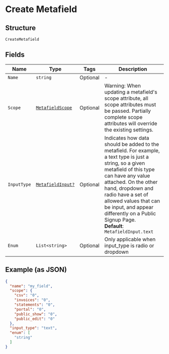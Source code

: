 
# Create Metafield

## Structure

`CreateMetafield`

## Fields

| Name | Type | Tags | Description |
|  --- | --- | --- | --- |
| `Name` | `string` | Optional | - |
| `Scope` | [`MetafieldScope`](../../doc/models/metafield-scope.md) | Optional | Warning: When updating a metafield's scope attribute, all scope attributes must be passed. Partially complete scope attributes will override the existing settings. |
| `InputType` | [`MetafieldInput?`](../../doc/models/metafield-input.md) | Optional | Indicates how data should be added to the metafield. For example, a text type is just a string, so a given metafield of this type can have any value attached. On the other hand, dropdown and radio have a set of allowed values that can be input, and appear differently on a Public Signup Page.<br>**Default**: `MetafieldInput.text` |
| `Enum` | `List<string>` | Optional | Only applicable when input_type is radio or dropdown |

## Example (as JSON)

```json
{
  "name": "my_field",
  "scope": {
    "csv": "0",
    "invoices": "0",
    "statements": "0",
    "portal": "0",
    "public_show": "0",
    "public_edit": "0"
  },
  "input_type": "text",
  "enum": [
    "string"
  ]
}
```

